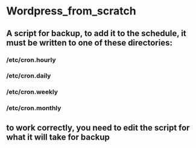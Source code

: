 # Wordpress_from_scratch

## А script for backup, to add it to the schedule, it must be written to one of these directories:
### /etc/cron.hourly
### /etc/cron.daily
### /etc/cron.weekly
### /etc/cron.monthly
## to work correctly, you need to edit the script for what it will take for backup
